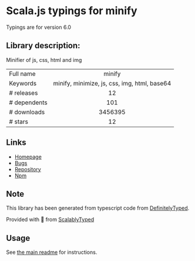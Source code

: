 
# Scala.js typings for minify

Typings are for version 6.0

## Library description:
Minifier of js, css, html and img

|                    |                 |
| ------------------ | :-------------: |
| Full name          | minify |
| Keywords           | minify, minimize, js, css, img, html, base64 |
| # releases         | 12 |
| # dependents       | 101 |
| # downloads        | 3456395 |
| # stars            | 12 |

## Links
- [Homepage](http://coderaiser.github.io/minify)
- [Bugs](https://github.com/coderaiser/minify/issues)
- [Repository](https://github.com/coderaiser/minify)
- [Npm](https://www.npmjs.com/package/minify)
    


## Note
This library has been generated from typescript code from [DefinitelyTyped](https://definitelytyped.org).

Provided with :purple_heart: from [ScalablyTyped](https://github.com/oyvindberg/ScalablyTyped)

## Usage
See [the main readme](../../readme.md) for instructions.


